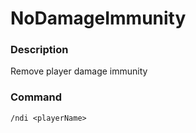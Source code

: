 # NoDamageImmunity

### Description
Remove player damage immunity

### Command
```text
/ndi <playerName>
```
